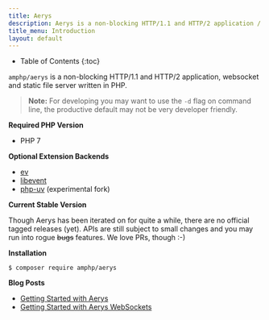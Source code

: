 ```yaml
---
title: Aerys
description: Aerys is a non-blocking HTTP/1.1 and HTTP/2 application / websocket / static file server.
title_menu: Introduction
layout: default
---
```


* Table of Contents
{:toc}

`amphp/aerys` is a non-blocking HTTP/1.1 and HTTP/2 application, websocket and static file server written in PHP.

> **Note:** For developing you may want to use the `-d` flag on command line, the productive default may not be very developer friendly.

**Required PHP Version**

- PHP 7

**Optional Extension Backends**

- [ev](https://pecl.php.net/package/ev)
- [libevent](https://pecl.php.net/package/libevent)
- [php-uv](https://github.com/bwoebi/php-uv) (experimental fork)

**Current Stable Version**

Though Aerys has been iterated on for quite a while, there are no official tagged releases (yet). APIs are still subject to small changes and you may run into rogue <s>bugs</s> features. We love PRs, though :-)

**Installation**

```plain
$ composer require amphp/aerys
```

**Blog Posts**

 - [Getting Started with Aerys](http://blog.kelunik.com/2015/10/21/getting-started-with-aerys.html)
 - [Getting Started with Aerys WebSockets](http://blog.kelunik.com/2015/10/20/getting-started-with-aerys-websockets.html)
